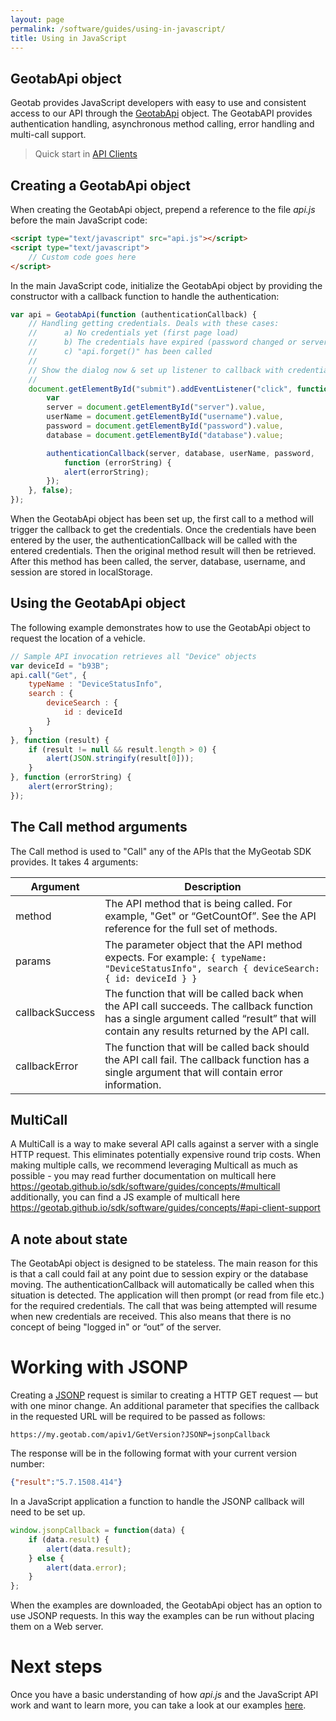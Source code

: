 ```yaml
---
layout: page
permalink: /software/guides/using-in-javascript/
title: Using in JavaScript
---
```


## GeotabApi object

Geotab provides JavaScript developers with easy to use and consistent access to our API through the [GeotabApi](https://github.com/Geotab/mg-api-js) object. The GeotabAPI provides authentication handling, asynchronous method calling, error handling and multi-call support.

> Quick start in [API Clients]({{site.baseurl}}/software/api/clients/#javascript)

## Creating a GeotabApi object

When creating the GeotabApi object, prepend a reference to the file *api.js* before the main JavaScript code:

```html
<script type="text/javascript" src="api.js"></script>
<script type="text/javascript">
    // Custom code goes here
</script>
```

In the main JavaScript code, initialize the GeotabApi object by providing the constructor with a callback function to handle the authentication:

```javascript
var api = GeotabApi(function (authenticationCallback) {
	// Handling getting credentials. Deals with these cases:
	//      a) No credentials yet (first page load)
	//      b) The credentials have expired (password changed or server moved)
	//      c) "api.forget()" has been called
	//
	// Show the dialog now & set up listener to callback with credentials
	//
	document.getElementById("submit").addEventListener("click", function () {
		var
		server = document.getElementById("server").value,
		userName = document.getElementById("username").value,
		password = document.getElementById("password").value,
		database = document.getElementById("database").value;

		authenticationCallback(server, database, userName, password,
			function (errorString) {
			alert(errorString);
		});
	}, false);
});
```

When the GeotabApi object has been set up, the first call to a method will trigger the callback to get the credentials. Once the credentials have been entered by the user, the authenticationCallback will be called with the entered credentials. Then the original method result will then be retrieved. After this method has been called, the server, database, username, and session are stored in localStorage.

## Using the GeotabApi object

The following example demonstrates how to use the GeotabApi object to request the location of a vehicle.

```javascript
// Sample API invocation retrieves all "Device" objects
var deviceId = "b93B"; 
api.call("Get", {
	typeName : "DeviceStatusInfo",
	search : {
		deviceSearch : {
			id : deviceId
		}
	}
}, function (result) {
	if (result != null && result.length > 0) {
		alert(JSON.stringify(result[0]));
	}
}, function (errorString) {
	alert(errorString);
});
```

## The Call method arguments

The Call method is used to "Call" any of the APIs that the MyGeotab SDK provides. It takes 4 arguments:

**Argument** | **Description**
--- | ---
method | The API method that is being called. For example, "Get" or “GetCountOf”. See the API reference for the full set of methods.
params | The parameter object that the API method expects. For example: `{ typeName: "DeviceStatusInfo", search { deviceSearch: { id: deviceId } }`
callbackSuccess | The function that will be called back when the API call succeeds. The callback function has a single argument called “result” that will contain any results returned by the API call.
callbackError | The function that will be called back should the API call fail. The callback function has a single argument that will contain error information.

## MultiCall

A MultiCall is a way to make several API calls against a server with a single HTTP request. This eliminates potentially expensive round trip costs. When making multiple calls, we recommend leveraging Multicall as much as possible - you may read further documentation on multicall here  https://geotab.github.io/sdk/software/guides/concepts/#multicall additionally, you can find a JS example of multicall here  https://geotab.github.io/sdk/software/guides/concepts/#api-client-support  

## A note about state

The GeotabApi object is designed to be stateless. The main reason for this is that a call could fail at any point due to session expiry or the database moving. The authenticationCallback will automatically be called when this situation is detected. The application will then prompt (or read from file etc.) for the required credentials. The call that was being attempted will resume when new credentials are received. This also means that there is no concept of being "logged in" or “out” of the server.

# Working with JSONP

Creating a [JSONP](http://en.wikipedia.org/wiki/JSONP) request is similar to creating a HTTP GET request — but with one minor change. An additional parameter that specifies the callback in the requested URL will be required to be passed as follows:

`https://my.geotab.com/apiv1/GetVersion?JSONP=jsonpCallback`

The response will be in the following format with your current version number:

```json
{"result":"5.7.1508.414"}
```

In a JavaScript application a function to handle the JSONP callback will need to be set up.

```javascript
window.jsonpCallback = function(data) {
    if (data.result) {
        alert(data.result);
    } else {
        alert(data.error);
    }
};
```

When the examples are downloaded, the GeotabApi object has an option to use JSONP requests. In this way the examples can be run without placing them on a Web server.

# Next steps

Once you have a basic understanding of how *api.js* and the JavaScript API work and want to learn more, you can take a look at our examples [here](../../js-samples).

